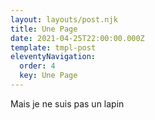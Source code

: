 ```yaml
---
layout: layouts/post.njk
title: Une Page
date: 2021-04-25T22:00:00.000Z
template: tmpl-post
eleventyNavigation:
  order: 4
  key: Une Page
---
```

Mais je ne suis pas un lapin